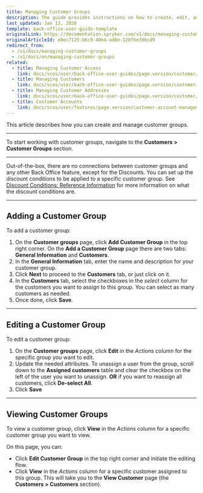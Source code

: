 ```yaml
---
title: Managing Customer Groups
description: The guide provides instructions on how to create, edit, and view customer groups in the Back Office.
last_updated: Jan 13, 2020
template: back-office-user-guide-template
originalLink: https://documentation.spryker.com/v1/docs/managing-customer-groups
originalArticleId: e0ec7125-b6c9-40e4-ad8e-128f6e3d6cd9
redirect_from:
  - /v1/docs/managing-customer-groups
  - /v1/docs/en/managing-customer-groups
related:
  - title: Managing Customer Access
    link: docs/scos/user/back-office-user-guides/page.version/customer/customers-customer-access-customer-groups/managing-customer-access.html
  - title: Managing Customers
    link: docs/scos/user/back-office-user-guides/page.version/customer/customers-customer-access-customer-groups/managing-customers.html
  - title: Managing Customer Addresses
    link: docs/scos/user/back-office-user-guides/page.version/customer/customers-customer-access-customer-groups/managing-customer-addresses.html
  - title: Customer Accounts
    link: docs/scos/user/features/page.version/customer-account-management-feature-overview/customer-account-management-feature-overview.html
---
```


This article describes how you can create and manage customer groups.
***
To start working with customer groups, navigate to the **Customers > Customer Groups** section.
***
Out-of-the-box, there are no connections between customer groups and any other Back Office feature, except for the Discounts. You can set up the discount conditions to be applied to a specific customer group. See [Discount Conditions: Reference Information](/docs/scos/user/back-office-user-guides/{{page.version}}/merchandising/discount/references/discount-conditions-reference-information.html) for more information on what the discount conditions are.
***
## Adding a Customer Group
To add a customer group:

1. On the **Customer groups** page, click **Add Customer Group** in the top right corner.
    On the **Add a Customer Group** page there are two tabs: **General Information** and **Customers**.
2. In the **General Information** tab, enter the name and description for your customer group.
3. Click **Next** to proceed to the **Customers** tab, or just click on it.
4. In the **Customers** tab, select the checkboxes in the _select_ column for the customers you want to assign to this group.
    You can select as many customers as needed.
5. Once done, click **Save**.
***
## Editing a Customer Group
To edit a customer group:
1. On the **Customer groups** page, click **Edit** in the _Actions_ column for the specific group you want to edit.
2. Update the needed attributes.
    To unassign a user from the group, scroll down to the **Assigned customers** table and clear the checkbox on the left of the user you want to unassign. **OR** if you want to reassign all customers, click **De-select All**.
3.  Click **Save**
***
## Viewing Customer Groups
To view a customer group, click **View** in the _Actions_ column for a specific customer group you want to view.

On this page, you can:
* Click **Edit Customer Group** in the top right corner and initiate the editing flow.
* Click **View** in the _Actions_ column for a specific customer assigned to this group. This will take you to the **View Customer** page (the **Customers > Customers** section).
